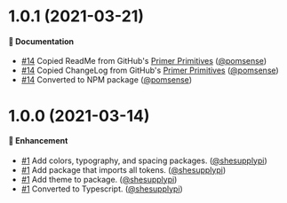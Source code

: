 # 1.0.1 (2021-03-21)

#### :memo: Documentation

- [#14](https://github.com/primer/primitives/pull/16) Copied ReadMe from GitHub's [Primer Primitives](https://github.com/primer/primitives) ([@pomsense](https://github.com/pomsense))
- [#14](https://github.com/primer/primitives/pull/16) Copied ChangeLog from GitHub's [Primer Primitives](https://github.com/primer/primitives/blob/main/CHANGELOG.md) ([@pomsense](https://github.com/pomsense))
- [#14](https://github.com/primer/primitives/pull/16) Converted to NPM package ([@pomsense](https://github.com/pomsense))

# 1.0.0 (2021-03-14)

#### :rocket: Enhancement

- [#1](https://github.com/primer/primer-primitives/pull/1) Add colors, typography, and spacing packages. ([@shesupplypi](https://github.com/shesupplypi))
- [#1](https://github.com/primer/primer-primitives/pull/1) Add package that imports all tokens. ([@shesupplypi](https://github.com/shesupplypi))
- [#1](https://github.com/primer/primer-primitives/pull/1) Add theme to package. ([@shesupplypi](https://github.com/shesupplypi))
- [#1](https://github.com/primer/primer-primitives/pull/1) Converted to Typescript. ([@shesupplypi](https://github.com/shesupplypi))

